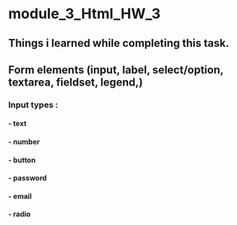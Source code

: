 # module_3_Html_HW_3
## Things i learned  while completing this task.
## Form elements (input, label, select/option, textarea, fieldset, legend,)
 ### Input types :
#### - text 
#### - number
#### - button 
#### - password 
#### - email
#### - radio

